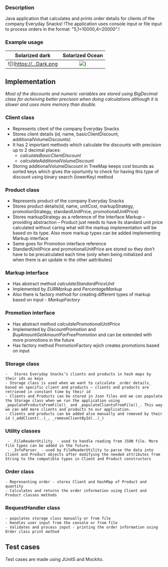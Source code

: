 ### Description
Java application that calculates and prints order details for clients of the company Everyday Snacks!
!The application uses console input or file input to process orders in the format: "5,1=10000,4=20000".!

### Example usage

Solarized dark             |  Solarized Ocean
:-------------------------:|:-------------------------:
![]([https://...Dark.png](https://github.com/nikoletabeyska/SnackPricing/assets/76749430/8b880616-83a8-41cc-ada7-56c4fe1ed45)  |  ![]([https://...Ocean.png](https://github.com/nikoletabeyska/SnackPricing/assets/76749430/1317a8e1-7a11-4728-88a0-13baa925397c)))

## Implementation

  _Most of the discounts and numeric variables are stored using BigDecimal class for acheiving better precision when doing calculations although it is slower and uses more memory than double._

 ### Client class
  - Represents client of the company Everyday Snacks
  - Stores client details (id, name, basicClientDiscount, additionalVolumeDiscounts)
  -	It has 2 important methods which calculate the discounts with precision up to 2 decimal places:
 	   -  _calculateBasicClientDiscount_
     -  _calculateAdditionalVolumeDiscount_
-	Storing additionalVolumeDiscount in TreeMap keeps cost bounds as sorted keys which gives the oportunity to check for having this type of discount using binary search (lowerKey) method

 ### Product class
  -	Represents product of the company Everyday Snacks
  - Stores product details(id, name, unitCost, markupStrategy, promotionStrategy, standardUnitPrice, promotionalUnitPrice)
  -	Stores markupStrategy as a reference of the Interface Markup – providing abstraction – Product just needs to have its standard unit price calculated without caring what will the markup implementation will be based on its type. Also more markup types can be added implementing Markup interface
  - Same goes for Promotion interface reference
  - StandardUnitPrice and promotionalUnitPrice are stored so they don’t have to be precalculated each time (only when being initialized and when there is an update in the other aattributes)

  ### Markup interface
  - Has abstract method _calculateStandardPriceUnit_
  - Implemented by _EURMarkup_ and _PercentageMarkup_
  - Also there is factory method for creating different types of markup based on input - _MarkupFactory_

  ### Promotion interface
   - Has abstract method _calculatePromotionalUnitPrice_
   - Implemented by _DiscountPromotion_ and _BuyAmountGetAmountForFreePromotion_ and can be extended with more promotions in the future
   - Has factory method PromotionFactory wjich creates promotions based on input

  ### Storage class
    -	Stores Everyday Snacks’s clients and products in hash maps by their ids as keys 
    - Storage class is used when we want to calculate _order details_ based on specific client and products – clients and products are retrieved in constant time by their id
    - Clients and Products can be stored in Json files and we can populate the Storage class when we run the application using _populateProductsFromFile()_ and _populateClientsFromFile()_. This way we can add more clients and products to our application.
    - Clients and products can be added also manually and removed by their id (_addClient(..)_, _removeClientById(..)_)

  ### Utility classes
     - _FileReaderUtility_ - used to handle reading from JSON file. More file types can be added in the future.
     - _InfoParser_ - used by FileReaderUtility to parse the data into Client and Product objects after modifying the needed attributes from String to the compatible types in Client and Product constructors 

  ### Order class
    - Representing order - stores Client and HashMap of Product and quantity
    - Calculates and returns the order information using Client and Product classes methods

  ### RequestHandler class
    - populates storage class manually or from file
    - Handles user input from the console or from file
    - Validates and process input - printing the order information using Order class print method

## Test cases
Test cases are made using JUnit5 and Mockito.




